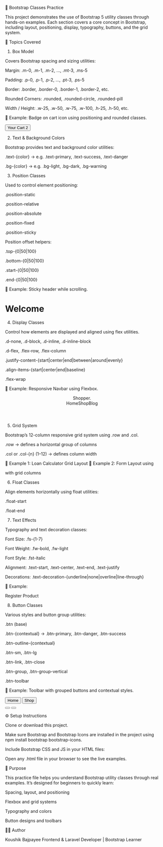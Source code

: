 🧱 Bootstrap Classes Practice

This project demonstrates the use of Bootstrap 5 utility classes through hands-on examples. Each section covers a core concept in Bootstrap, including layout, positioning, display, typography, buttons, and the grid system.

📘 Topics Covered
1. Box Model

Covers Bootstrap spacing and sizing utilities:

Margin: .m-0, .m-1, .m-2, ..., .mt-3, .ms-5

Padding: .p-0, .p-1, .p-2, ..., .pt-3, .ps-5

Border: .border, .border-0, .border-1, .border-2, etc.

Rounded Corners: .rounded, .rounded-circle, .rounded-pill

Width / Height: .w-25, .w-50, .w-75, .w-100, .h-25, .h-50, etc.

📂 Example:
Badge on cart icon using positioning and rounded classes.

<button class="bi bi-cart4 position-relative">
  Your Cart 
  <span class="bg-danger text-white rounded-circle badge position-absolute top-0 end-0">2</span>
</button>

2. Text & Background Colors

Bootstrap provides text and background color utilities:

.text-{color} → e.g. .text-primary, .text-success, .text-danger

.bg-{color} → e.g. .bg-light, .bg-dark, .bg-warning

3. Position Classes

Used to control element positioning:

.position-static

.position-relative

.position-absolute

.position-fixed

.position-sticky

Position offset helpers:

.top-{0|50|100}

.bottom-{0|50|100}

.start-{0|50|100}

.end-{0|50|100}

📂 Example:
Sticky header while scrolling.

<h1 class="bg-dark text-white p-2 position-sticky top-0">Welcome</h1>

4. Display Classes

Control how elements are displayed and aligned using flex utilities.

.d-none, .d-block, .d-inline, .d-inline-block

.d-flex, .flex-row, .flex-column

.justify-content-{start|center|end|between|around|evenly}

.align-items-{start|center|end|baseline}

.flex-wrap

📂 Example:
Responsive Navbar using Flexbox.

<header class="border p-3 d-flex justify-content-between">
  <div>Shopper.</div>
  <nav>
    <span>Home</span><span class="px-3">Shop</span><span>Blog</span>
  </nav>
  <div>
    <span class="bi bi-heart"></span>
    <span class="bi bi-cart4"></span>
  </div>
</header>

5. Grid System

Bootstrap’s 12-column responsive grid system using .row and .col.

.row → defines a horizontal group of columns

.col or .col-{n} (1–12) → defines column width

📂 Example 1: Loan Calculator Grid Layout
📂 Example 2: Form Layout using <dl> with grid columns

6. Float Classes

Align elements horizontally using float utilities:

.float-start

.float-end

7. Text Effects

Typography and text decoration classes:

Font Size: .fs-{1-7}

Font Weight: .fw-bold, .fw-light

Font Style: .fst-italic

Alignment: .text-start, .text-center, .text-end, .text-justify

Decorations: .text-decoration-{underline|none|overline|line-through}

📂 Example:

<div class="fs-2 fw-bold fst-italic text-decoration-underline pb-5">
  Register Product
</div>

8. Button Classes

Various styles and button group utilities:

.btn (base)

.btn-{contextual} → .btn-primary, .btn-danger, .btn-success

.btn-outline-{contextual}

.btn-sm, .btn-lg

.btn-link, .btn-close

.btn-group, .btn-group-vertical

.btn-toolbar

📂 Example:
Toolbar with grouped buttons and contextual styles.

<nav class="btn-toolbar bg-danger justify-content-between">
  <div class="btn-group">
    <button class="btn btn-danger">Home</button>
    <button class="btn btn-danger">Shop</button>
  </div>
  <div class="btn-group">
    <button class="bi bi-person btn btn-danger"></button>
    <button class="bi bi-cart4 btn btn-danger"></button>
  </div>
</nav>

⚙️ Setup Instructions

Clone or download this project.

Make sure Bootstrap and Bootstrap Icons are installed in the project using npm install bootstrap bootstrap-icons.

Include Bootstrap CSS and JS in your HTML files:

<link rel="stylesheet" href="../node_modules/bootstrap/dist/css/bootstrap.css">
<link rel="stylesheet" href="../node_modules/bootstrap-icons/font/bootstrap-icons.css">
<script src="../node_modules/bootstrap/dist/js/bootstrap.bundle.js"></script>


Open any .html file in your browser to see the live examples.

🧩 Purpose

This practice file helps you understand Bootstrap utility classes through real examples.
It’s designed for beginners to quickly learn:

Spacing, layout, and positioning

Flexbox and grid systems

Typography and colors

Button designs and toolbars

🧑‍💻 Author

Koushik Bajpayee
Frontend & Laravel Developer | Bootstrap Learner